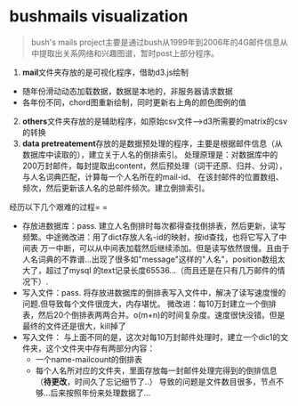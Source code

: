 # bushmails visualization
> bush's mails project主要是通过bush从1999年到2006年的4G邮件信息从中提取出关系网络和兴趣图谱，暂时post上部分程序。

1. **mail**文件夹存放的是可视化程序，借助d3.js绘制
  - 随年份滑动动态加载数据，数据是本地的，非服务器请求数据
  - 各年份不同，chord图重新绘制，同时更新右上角的颜色图例的值
2. **others**文件夹存放的是辅助程序，如原始csv文件——>d3所需要的matrix的csv的转换
3. **data pretreatement**存放的是数据预处理的程序，主要是根据邮件信息（从数据库中读取的），建立关于人名的倒排索引。
  处理原理是：对数据库中的200万封邮件，每封提取出content，然后预处理（词干还原、归并、分词），与人名词典匹配，计算每一个人名所在的mail-id、
  在该封邮件的位置数组、频次，然后更新该人名的总邮件频次。建立倒排索引。
  
  经历以下几个艰难的过程= =
  - 存放进数据库：pass.
    建立人名倒排时每次都得查找倒排表，然后更新，读写频繁。中途微改进：用了dict存放人名-id的映射，按id查找，也将它写入了中间表
    万一中断，可以从中间表加载然后继续添加。但是读写依然很慢。且由于人名词典的不靠谱...出现了很多如"message"这样的"人名"，position数组太大了，超过了mysql
    的text记录长度65536...（而且还是在只有几万邮件的情况下）.
  - 写入文件：pass.
    将存放进数据库的倒排表写入文件中，解决了读写速度慢的问题.但导致每个文件很庞大，内存堪忧。
    微改进：每10万封建立一个倒排表，然后20个倒排表两两合并。o(m+n)的时间复杂度。速度很快没错。但是最终的文件还是很大，kill掉了
  - 写入文件：
    与上面不同的是，这次对每10万封邮件处理时，建立一个dic1的文件夹，这个文件夹中存有两部分内容：
     - 一个name-mailcount的倒排表
     - 每个人名所对应的文件夹，里面存放每一封邮件处理完得到的倒排信息（**待更改**，时间久了忘记细节了..）
    导致的问题是文件数目很多，节点不够...后来按照年份来处理数据了...
  
  
    
